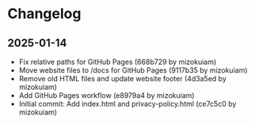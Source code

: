 # Changelog

## 2025-01-14

- Fix relative paths for GitHub Pages (668b729 by mizokuiam)
- Move website files to /docs for GitHub Pages (9117b35 by mizokuiam)
- Remove old HTML files and update website footer (4d3a5ed by mizokuiam)
- Add GitHub Pages workflow (e8979a4 by mizokuiam)
- Initial commit: Add index.html and privacy-policy.html (ce7c5c0 by mizokuiam)


